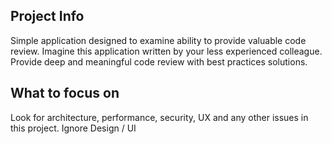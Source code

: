 ## Project Info
Simple application designed to examine ability to provide valuable code review.
Imagine this application written by your less experienced colleague.
Provide deep and meaningful code review with best practices solutions.

## What to focus on
Look for architecture, performance, security, UX and any other issues in this project.
Ignore Design / UI